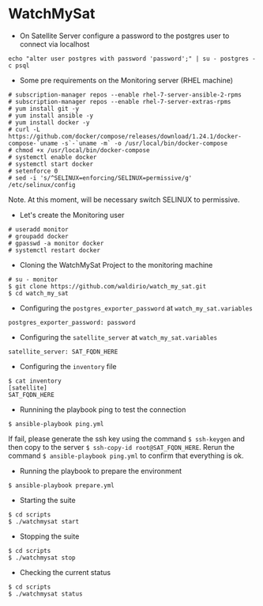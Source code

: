 # WatchMySat

- On Satellite Server configure a password to the postgres user to connect via localhost
```
echo "alter user postgres with password 'password';" | su - postgres -c psql
```

- Some pre requirements on the Monitoring server (RHEL machine)
```
# subscription-manager repos --enable rhel-7-server-ansible-2-rpms
# subscription-manager repos --enable rhel-7-server-extras-rpms
# yum install git -y
# yum install ansible -y
# yum install docker -y
# curl -L https://github.com/docker/compose/releases/download/1.24.1/docker-compose-`uname -s`-`uname -m` -o /usr/local/bin/docker-compose
# chmod +x /usr/local/bin/docker-compose
# systemctl enable docker
# systemctl start docker
# setenforce 0
# sed -i 's/^SELINUX=enforcing/SELINUX=permissive/g' /etc/selinux/config
```
Note. At this moment, will be necessary switch SELINUX to permissive.

- Let's create the Monitoring user
```
# useradd monitor
# groupadd docker
# gpasswd -a monitor docker
# systemctl restart docker
```

- Cloning the WatchMySat Project to the monitoring machine
```
# su - monitor
$ git clone https://github.com/waldirio/watch_my_sat.git
$ cd watch_my_sat
```

- Configuring the `postgres_exporter_password` at `watch_my_sat.variables`
```
postgres_exporter_password: password
```

- Configuring the `satellite_server` at `watch_my_sat.variables`
```
satellite_server: SAT_FQDN_HERE
```

- Configuring the `inventory` file
```
$ cat inventory 
[satellite]
SAT_FQDN_HERE
```

- Runnining the playbook ping to test the connection
```
$ ansible-playbook ping.yml
```
If fail, please generate the ssh key using the command `$ ssh-keygen` and then copy to the server `$ ssh-copy-id root@SAT_FQDN_HERE`. Rerun the command `$ ansible-playbook ping.yml` to confirm that everything is ok.

- Running the playbook to prepare the environment
```
$ ansible-playbook prepare.yml
```

- Starting the suite
```
$ cd scripts
$ ./watchmysat start
```

- Stopping the suite
```
$ cd scripts
$ ./watchmysat stop
```

- Checking the current status
```
$ cd scripts
$ ./watchmysat status
```
